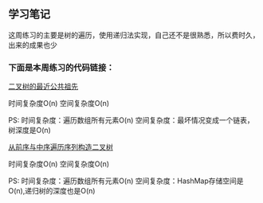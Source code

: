 ## 学习笔记

这周练习的主要是树的遍历，使用递归法实现，自己还不是很熟悉，所以费时久，出来的成果也少

### 下面是本周练习的代码链接：

[二叉树的最近公共祖先](../src/main/java/week3/lowestCommonAncestor/Solution.java)

时间复杂度O(n)
空间复杂度O(n)

PS:
时间复杂度：遍历数组所有元素O(n)
空间复杂度：最坏情况变成一个链表，树深度是O(n)


[从前序与中序遍历序列构造二叉树](../src/main/java/week3/buildTree/Solution.java)

时间复杂度O(n)
空间复杂度O(n)

PS:
时间复杂度：遍历数组所有元素O(n)
空间复杂度：HashMap存储空间是O(n),递归树的深度也是O(n)
